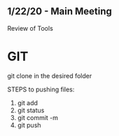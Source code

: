 ## 1/22/20 - Main Meeting

Review of Tools
# GIT
git clone <repo name> in the desired folder
  
STEPS to pushing files:
  1. git add <file name>
  2. git status
  3. git commit -m <message>
  4. git push
